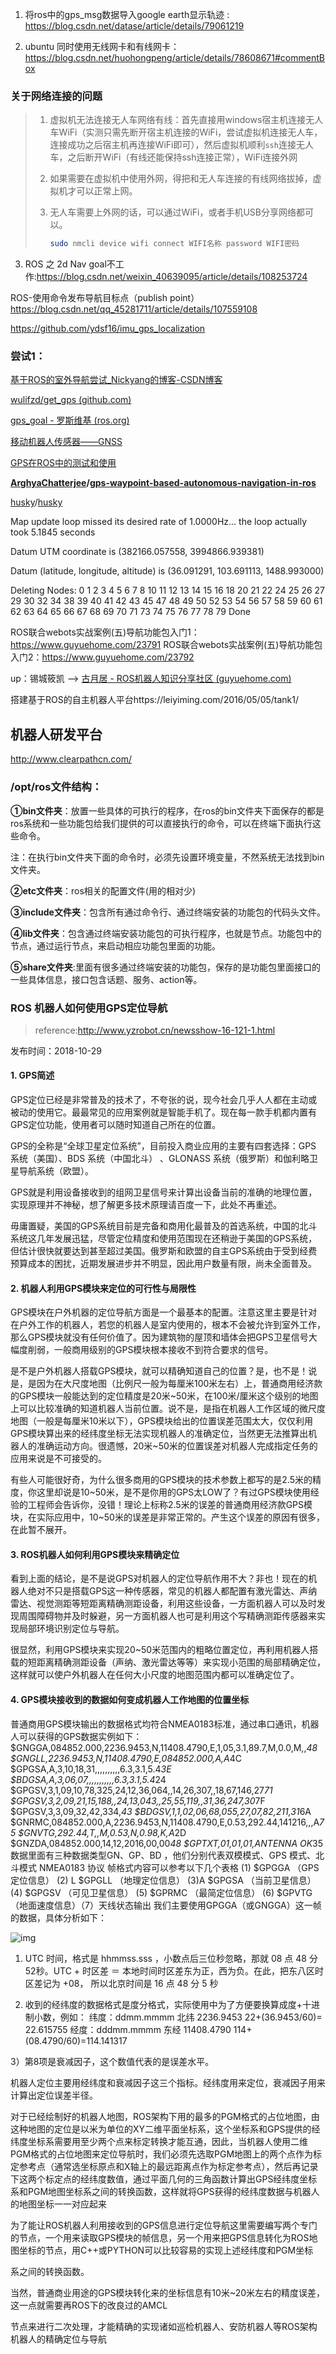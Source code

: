 1. 将ros中的gps_msg数据导入google earth显示轨迹 : https://blog.csdn.net/datase/article/details/79061219



2. ubuntu 同时使用无线网卡和有线网卡：https://blog.csdn.net/huohongpeng/article/details/78608671#commentBox

     




### 关于网络连接的问题

> 1. 虚拟机无法连接无人车网络有线：首先直接用windows宿主机连接无人车WiFi（实测只需先断开宿主机连接的WiFi，尝试虚拟机连接无人车，连接成功之后宿主机再连接WiFi即可），然后虚拟机顺利`ssh`连接无人车，之后断开WiFi（有线还能保持ssh连接正常），WiFi连接外网
>
> 2. 如果需要在虚拟机中使用外网，得把和无人车连接的有线网络拔掉，虚拟机才可以正常上网。
>
> 3. 无人车需要上外网的话，可以通过WiFi，或者手机USB分享网络都可以。
>
>     ```bash
>     sudo nmcli device wifi connect WIFI名称 password WIFI密码
>     ```
>
>     



3. ROS 之 2d Nav goal不工作:https://blog.csdn.net/weixin_40639095/article/details/108253724





ROS-使用命令发布导航目标点（publish point）https://blog.csdn.net/qq_45281711/article/details/107559108



https://github.com/ydsf16/imu_gps_localization



### 尝试1：

[基于ROS的室外导航尝试_Nickyang的博客-CSDN博客](https://blog.csdn.net/ANyang5/article/details/115447061)

[wulifzd/get_gps (github.com)](https://github.com/wulifzd/get_gps)

[gps_goal - 罗斯维基 (ros.org)](http://wiki.ros.org/gps_goal)

[移动机器人传感器——GNSS](https://blog.csdn.net/Kalenee/article/details/114671891)

[GPS在ROS中的测试和使用](http://community.bwbot.org/topic/718/gps%E5%9C%A8ros%E4%B8%AD%E7%9A%84%E6%B5%8B%E8%AF%95%E5%92%8C%E4%BD%BF%E7%94%A8)



**[ArghyaChatterjee](https://github.com/ArghyaChatterjee)/[gps-waypoint-based-autonomous-navigation-in-ros](https://github.com/ArghyaChatterjee/gps-waypoint-based-autonomous-navigation-in-ros)**

[husky](https://github.com/husky)/[husky](https://github.com/husky/husky)



Map update loop missed its desired rate of 1.0000Hz... the loop actually took 5.1845 seconds

Datum UTM coordinate is (382166.057558, 3994866.939381)

Datum (latitude, longitude, altitude) is (36.091291, 103.691113, 1488.993000)

Deleting Nodes: 0 1 2 3 4 5 6 7 8 10 11 12 13 14 15 16 18 20 21 22 24 25 26 27 29 30 32 34 38 39 40 41 42 43 45 47 48 49 50 52 53 54 56 57 58 59 60 61 62 63 64 65 66 67 68 69 70 71 73 74 75 76 77 78 79 Done





ROS联合webots实战案例(五)导航功能包入门1：https://www.guyuehome.com/23791
ROS联合webots实战案例(五)导航功能包入门2：https://www.guyuehome.com/23792

up：锡城筱凯 --> [古月居 - ROS机器人知识分享社区 (guyuehome.com)](https://www.guyuehome.com/author/61075b32c7cf0)



搭建基于ROS的自主机器人平台https://leiyiming.com/2016/05/05/tank1/





## 机器人研发平台

http://www.clearpathcn.com/





### /opt/ros文件结构：

**①bin文件夹**：放置一些具体的可执行的程序，在ros的bin文件夹下面保存的都是ros系统和一些功能包给我们提供的可以直接执行的命令，可以在终端下面执行这些命令。

注：在执行bin文件夹下面的命令时，必须先设置环境变量，不然系统无法找到bin文件夹。

**②etc文件夹**：ros相关的配置文件(用的相对少)

**③include文件夹**：包含所有通过命令行、通过终端安装的功能包的代码头文件。

**④lib文件夹**：包含通过终端安装功能包的可执行程序，也就是节点。功能包中的节点，通过运行节点，来启动相应功能包里面的功能。

**⑤share文件夹**:里面有很多通过终端安装的功能包，保存的是功能包里面接口的一些具体信息，接口包含话题、服务、action等。



### ROS 机器人如何使用GPS定位导航

> reference:http://www.yzrobot.cn/newsshow-16-121-1.html

发布时间：2018-10-29

#### 1. GPS简述



GPS定位已经是非常普及的技术了，不夸张的说，现今社会几乎人人都在主动或被动的使用它。最最常见的应用案例就是智能手机了。现在每一款手机都内置有GPS定位功能，使用者可以随时知道自己所在的位置。

GPS的全称是“全球卫星定位系统”，目前投入商业应用的主要有四套选择：GPS 系统（美国）、BDS 系统（中国北斗）
、GLONASS 系统（俄罗斯）和伽利略卫星导航系统（欧盟）。

GPS就是利用设备接收到的组网卫星信号来计算出设备当前的准确的地理位置，实现原理并不神秘，想了解更多技术原理请百度一下，此处不再重述。

毋庸置疑，美国的GPS系统目前是完备和商用化最普及的首选系统，中国的北斗系统这几年发展迅猛，尽管定位精度和使用范围现在还稍逊于美国的GPS系统，但估计很快就要达到甚至超过美国。俄罗斯和欧盟的自主GPS系统由于受到经费预算成本的困扰，近期发展进步并不明显，因此用户数量有限，尚未全面普及。





#### 2. 机器人利用GPS模块来定位的可行性与局限性



GPS模块在户外机器的定位导航方面是一个最基本的配置。注意这里主要是针对在户外工作的机器人，若您的机器人是室内使用的，根本不会被允许到室外工作，那么GPS模块就没有任何价值了。因为建筑物的屋顶和墙体会把GPS卫星信号大幅度削弱，一般商用级别的GPS模块根本接收不到符合要求的信号。

是不是户外机器人搭载GPS模块，就可以精确知道自己的位置？是，也不是！说是，是因为在大尺度地图（比例尺一般为每厘米100米左右）上，普通商用经济款的GPS模块一般能达到的定位精度是20米~50米，在100米/厘米这个级别的地图上可以比较准确的知道机器人当前位置。说不是，是指在机器人工作区域的微尺度地图（一般是每厘米10米以下），GPS模块给出的位置误差范围太大，仅仅利用GPS模块算出来的经纬度坐标无法实现机器人的准确定位，当然更无法推算出机器人的准确运动方向。很遗憾，20米~50米的位置误差对机器人完成指定任务的应用来说是不可接受的。

有些人可能很好奇，为什么很多商用的GPS模块的技术参数上都写的是2.5米的精度，你这里却说是10~50米，是不是你用的GPS太LOW了？有过GPS模块使用经验的工程师会告诉你，没错！理论上标称2.5米的误差的普通商用经济款GPS模块，在实际应用中，10~50米的误差是非常正常的。产生这个误差的原因有很多，在此暂不展开。



#### 3. ROS机器人如何利用GPS模块来精确定位



看到上面的结论，是不是说GPS对机器人的定位导航作用不大？非也！现在的机器人绝对不只是搭载GPS这一种传感器，常见的机器人都配置有激光雷达、声纳雷达、视觉测距等短距离精确测距设备，利用这些设备，一方面机器人可以及时发现周围障碍物并及时躲避，另一方面机器人也可是利用这个写精确测距传感器来实现局部环境识别定位与导航。

很显然，利用GPS模块来实现20~50米范围内的粗略位置定位，再利用机器人搭载的短距离精确测距设备（声纳、激光雷达等等）来实现小范围的局部精确定位，这样就可以使户外机器人在任何大小尺度的地图范围内都可以准确定位了。





#### 4. GPS模块接收到的数据如何变成机器人工作地图的位置坐标



普通商用GPS模块输出的数据格式均符合NMEA0183标准，通过串口通讯，机器人可以获得的GPS数据实例如下：
$GNGGA,084852.000,2236.9453,N,11408.4790,E,1,05,3.1,89.7,M,0.0,M,,*48
$GNGLL,2236.9453,N,11408.4790,E,084852.000,A,A*4C
$GPGSA,A,3,10,18,31,,,,,,,,,,6.3,3.1,5.4*3E
$BDGSA,A,3,06,07,,,,,,,,,,,6.3,3.1,5.4*24
$GPGSV,3,1,09,10,78,325,24,12,36,064,,14,26,307,,18,67,146,27*71
$GPGSV,3,2,09,21,15,188,,24,13,043,,25,55,119,,31,36,247,30*7F
$GPGSV,3,3,09,32,42,334,*43
$BDGSV,1,1,02,06,68,055,27,07,82,211,31*6A
$GNRMC,084852.000,A,2236.9453,N,11408.4790,E,0.53,292.44,141216,,,A*75
$GNVTG,292.44,T,,M,0.53,N,0.98,K,A*2D
$GNZDA,084852.000,14,12,2016,00,00*48
$GPTXT,01,01,01,ANTENNA OK*35
数据里面有三种数据类型GN、GP、BD ，他们分别代表双模模式、GPS 模式、北斗模式
NMEA0183 协议 帧格式内容可以参考以下几个表格
(1) $GPGGA （GPS 定位信息）
(2) L $GPGLL （地理定位信息）
(3)A $GPGSA （当前卫星信息）
(4) $GPGSV （可见卫星信息）
(5) $GPRMC （最简定位信息）
(6) $GPVTG （地面速度信息）（7）天线状态输出
我们主要使用GPGGA（或GNGGA）这一帧的数据，具体分析如下：

![img](http://www.yzrobot.cn/uploads/image/20181029/1540777987.jpg)
1) UTC 时间，格式是 hhmmss.sss ，小数点后三位秒忽略，那就 08 点 48 分 52秒。UTC + 时区差 ＝ 本地时间时区差东为正，西为负。在此，把东八区时区差记为 +08， 所以北京时间是 16 点 48 分 5 秒

2) 收到的经纬度的数据格式是度分格式，实际使用中为了方便要换算成度+十进制小数，例如：
纬度：ddmm.mmmm 北纬 2236.9453 22+(36.9453/60)= 22.615755
经度：dddmm.mmmm 东经 11408.4790 114+(08.4790/60)=114.141317

3）第8项是衰减因子，这个数值代表的是误差水平。



机器人定位主要用经纬度和衰减因子这三个指标。经纬度用来定位，衰减因子用来计算出定位误差半径。

对于已经绘制好的机器人地图，ROS架构下用的最多的PGM格式的占位地图，由这种地图的定位是以米为单位的XY二维平面坐标系，这个坐标系和GPS提供的经纬度坐标系需要用至少两个点来标定转换才能互通，因此，当机器人使用二维PGM格式的占位地图来定位导航时，我们必须先选取PGM地图上的两个点作为标定参考点（通常选坐标原点和X轴上的最远距离点作为标定参考点），然后再记录下这两个标定点的经纬度数值，通过平面几何的三角函数计算出GPS经纬度坐标系和PGM地图坐标系之间的转换函数，这样就将GPS获得的经纬度数据与机器人的地图坐标一一对应起来



为了能让ROS机器人利用接收到的GPS信息进行定位导航这里需要编写两个专门的节点，一个用来读取GPS模块的帧信息，另一个用来把GPS信息转化为ROS地图坐标的节点，用C++或PYTHON可以比较容易的实现上述经纬度和PGM坐标

系之间的转换函数。



当然，普通商业用途的GPS模块转化来的坐标信息有10米~20米左右的精度误差，这一点就需要再ROS下的改良过的AMCL

节点来进行二次处理，才能精确的实现诸如巡检机器人、安防机器人等ROS架构机器人的精确定位与导航